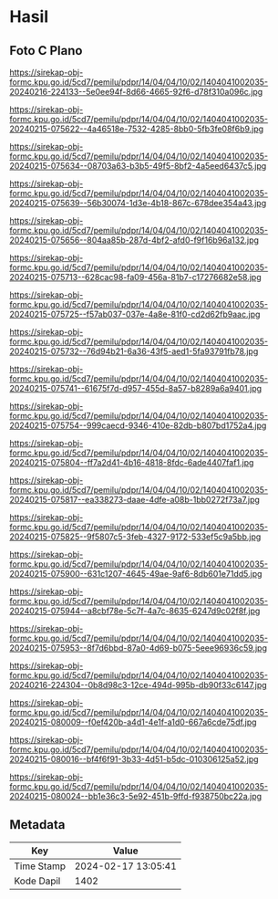 # Hasil

## Foto C Plano

https://sirekap-obj-formc.kpu.go.id/5cd7/pemilu/pdpr/14/04/04/10/02/1404041002035-20240216-224133--5e0ee94f-8d66-4665-92f6-d78f310a096c.jpg

https://sirekap-obj-formc.kpu.go.id/5cd7/pemilu/pdpr/14/04/04/10/02/1404041002035-20240215-075622--4a46518e-7532-4285-8bb0-5fb3fe08f6b9.jpg

https://sirekap-obj-formc.kpu.go.id/5cd7/pemilu/pdpr/14/04/04/10/02/1404041002035-20240215-075634--08703a63-b3b5-49f5-8bf2-4a5eed6437c5.jpg

https://sirekap-obj-formc.kpu.go.id/5cd7/pemilu/pdpr/14/04/04/10/02/1404041002035-20240215-075639--56b30074-1d3e-4b18-867c-678dee354a43.jpg

https://sirekap-obj-formc.kpu.go.id/5cd7/pemilu/pdpr/14/04/04/10/02/1404041002035-20240215-075656--804aa85b-287d-4bf2-afd0-f9f16b96a132.jpg

https://sirekap-obj-formc.kpu.go.id/5cd7/pemilu/pdpr/14/04/04/10/02/1404041002035-20240215-075713--628cac98-fa09-456a-81b7-c17276682e58.jpg

https://sirekap-obj-formc.kpu.go.id/5cd7/pemilu/pdpr/14/04/04/10/02/1404041002035-20240215-075725--f57ab037-037e-4a8e-81f0-cd2d62fb9aac.jpg

https://sirekap-obj-formc.kpu.go.id/5cd7/pemilu/pdpr/14/04/04/10/02/1404041002035-20240215-075732--76d94b21-6a36-43f5-aed1-5fa93791fb78.jpg

https://sirekap-obj-formc.kpu.go.id/5cd7/pemilu/pdpr/14/04/04/10/02/1404041002035-20240215-075741--61675f7d-d957-455d-8a57-b8289a6a9401.jpg

https://sirekap-obj-formc.kpu.go.id/5cd7/pemilu/pdpr/14/04/04/10/02/1404041002035-20240215-075754--999caecd-9346-410e-82db-b807bd1752a4.jpg

https://sirekap-obj-formc.kpu.go.id/5cd7/pemilu/pdpr/14/04/04/10/02/1404041002035-20240215-075804--ff7a2d41-4b16-4818-8fdc-6ade4407faf1.jpg

https://sirekap-obj-formc.kpu.go.id/5cd7/pemilu/pdpr/14/04/04/10/02/1404041002035-20240215-075817--ea338273-daae-4dfe-a08b-1bb0272f73a7.jpg

https://sirekap-obj-formc.kpu.go.id/5cd7/pemilu/pdpr/14/04/04/10/02/1404041002035-20240215-075825--9f5807c5-3feb-4327-9172-533ef5c9a5bb.jpg

https://sirekap-obj-formc.kpu.go.id/5cd7/pemilu/pdpr/14/04/04/10/02/1404041002035-20240215-075900--631c1207-4645-49ae-9af6-8db601e71dd5.jpg

https://sirekap-obj-formc.kpu.go.id/5cd7/pemilu/pdpr/14/04/04/10/02/1404041002035-20240215-075944--a8cbf78e-5c7f-4a7c-8635-6247d9c02f8f.jpg

https://sirekap-obj-formc.kpu.go.id/5cd7/pemilu/pdpr/14/04/04/10/02/1404041002035-20240215-075953--8f7d6bbd-87a0-4d69-b075-5eee96936c59.jpg

https://sirekap-obj-formc.kpu.go.id/5cd7/pemilu/pdpr/14/04/04/10/02/1404041002035-20240216-224304--0b8d98c3-12ce-494d-995b-db90f33c6147.jpg

https://sirekap-obj-formc.kpu.go.id/5cd7/pemilu/pdpr/14/04/04/10/02/1404041002035-20240215-080009--f0ef420b-a4d1-4e1f-a1d0-667a6cde75df.jpg

https://sirekap-obj-formc.kpu.go.id/5cd7/pemilu/pdpr/14/04/04/10/02/1404041002035-20240215-080016--bf4f6f91-3b33-4d51-b5dc-010306125a52.jpg

https://sirekap-obj-formc.kpu.go.id/5cd7/pemilu/pdpr/14/04/04/10/02/1404041002035-20240215-080024--bb1e36c3-5e92-451b-9ffd-f938750bc22a.jpg


## Metadata

| Key        | Value               |
| ---------- | ------------------- |
| Time Stamp | 2024-02-17 13:05:41 |
| Kode Dapil | 1402                |




